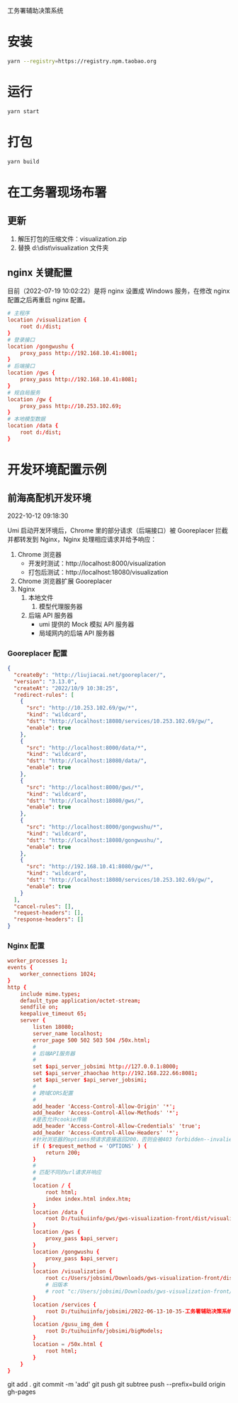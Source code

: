 工务署辅助决策系统

# 安装

```sh
yarn --registry=https://registry.npm.taobao.org
```

# 运行

```sh
yarn start
```

# 打包

```sh
yarn build
```

# 在工务署现场布署

## 更新

1. 解压打包的压缩文件：visualization.zip
2. 替换 d:\dist\visualization 文件夹

## nginx 关键配置

目前（2022-07-19 10:02:22）是将 nginx 设置成 Windows 服务，在修改 nginx 配置之后再重启 nginx 配置。

```conf
# 主程序
location /visualization {
    root d:/dist;
}
# 登录接口
location /gongwushu {
    proxy_pass http://192.168.10.41:8081;
}
# 后端接口
location /gws {
    proxy_pass http://192.168.10.41:8081;
}
# 规自局服务
location /gw {
    proxy_pass http://10.253.102.69;
}
# 本地模型数据
location /data {
    root d:/dist;
}
```

# 开发环境配置示例

## 前海高配机开发环境

2022-10-12 09:18:30

Umi 启动开发环境后，Chrome 里的部分请求（后端接口）被 Gooreplacer 拦截并都转发到 Nginx，Nginx 处理相应请求并给予响应：

1. Chrome 浏览器
   - 开发时测试：http://localhost:8000/visualization
   - 打包后测试：http://localhost:18080/visualization
2. Chrome 浏览器扩展 Gooreplacer
3. Nginx
   1. 本地文件
      1. 模型代理服务器
   2. 后端 API 服务器
      - umi 提供的 Mock 模拟 API 服务器
      - 局域网内的后端 API 服务器

### Gooreplacer 配置

```json
{
  "createBy": "http://liujiacai.net/gooreplacer/",
  "version": "3.13.0",
  "createAt": "2022/10/9 10:38:25",
  "redirect-rules": [
    {
      "src": "http://10.253.102.69/gw/*",
      "kind": "wildcard",
      "dst": "http://localhost:18080/services/10.253.102.69/gw/",
      "enable": true
    },
    {
      "src": "http://localhost:8000/data/*",
      "kind": "wildcard",
      "dst": "http://localhost:18080/data/",
      "enable": true
    },
    {
      "src": "http://localhost:8000/gws/*",
      "kind": "wildcard",
      "dst": "http://localhost:18080/gws/",
      "enable": true
    },
    {
      "src": "http://localhost:8000/gongwushu/*",
      "kind": "wildcard",
      "dst": "http://localhost:18080/gongwushu/",
      "enable": true
    },
    {
      "src": "http://192.168.10.41:8080/gw/*",
      "kind": "wildcard",
      "dst": "http://localhost:18080/services/10.253.102.69/gw/",
      "enable": true
    }
  ],
  "cancel-rules": [],
  "request-headers": [],
  "response-headers": []
}
```

### Nginx 配置

```conf
worker_processes 1;
events {
    worker_connections 1024;
}
http {
    include mime.types;
    default_type application/octet-stream;
    sendfile on;
    keepalive_timeout 65;
    server {
        listen 18080;
        server_name localhost;
        error_page 500 502 503 504 /50x.html;
        #
        # 后端API服务器
        #
        set $api_server_jobsimi http://127.0.0.1:8000;
        set $api_server_zhaochao http://192.168.222.66:8081;
        set $api_server $api_server_jobsimi;
        #
        # 跨域CORS配置
        #
        add_header 'Access-Control-Allow-Origin' '*';
        add_header 'Access-Control-Allow-Methods' '*';
        #是否允许cookie传输
        add_header 'Access-Control-Allow-Credentials' 'true';
        add_header 'Access-Control-Allow-Headers' '*';
        #针对浏览器的options预请求直接返回200，否则会被403 forbidden--invalie CORS request
        if ( $request_method = 'OPTIONS' ) {
            return 200;
        }
        #
        # 匹配不同的url请求并响应
        #
        location / {
            root html;
            index index.html index.htm;
        }
        location /data {
            root D:/tuihuiinfo/gws/gws-visualization-front/dist/visualization;
        }
        location /gws {
            proxy_pass $api_server;
        }
        location /gongwushu {
            proxy_pass $api_server;
        }
        location /visualization {
            root c:/Users/jobsimi/Downloads/gws-visualization-front/dist;
            # 旧版本
            # root "c:/Users/jobsimi/Downloads/gws-visualization-front/dist/visualization-v0.0.4-支持.json格式的红线格式、添加模型处使用下拉框、添加模型时也能支持添加服务地址式、模型压平的高度不正确/";
        }
        location /services {
            root D:/tuihuiinfo/jobsimi/2022-06-13-10-35-工务署辅助决策系统/成果/模型代理服务器;
        }
        location /gusu_img_dem {
            root D:/tuihuiinfo/jobsimi/bigModels;
        }
        location = /50x.html {
            root html;
        }
    }
}
```


git add .
git commit -m 'add'
git push
git subtree push --prefix=build origin gh-pages







